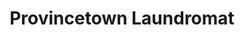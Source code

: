 ---
title: "Provincetown Laundromat"
url: /provincetown/provincetown-laundromat/
shop: Wäscherei
---